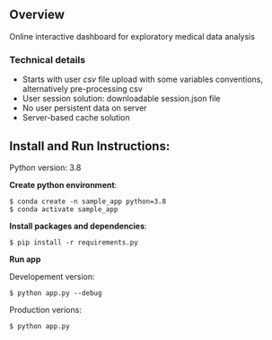 
## Overview 

Online interactive dashboard for exploratory medical data analysis

### Technical details

- Starts with user *csv* file upload with some variables conventions, alternatively pre-processing csv  
- User session solution: downloadable session.json file  
- No user persistent data on server
- Server-based cache solution

## Install and Run Instructions:

Python version: 3.8


**Create python environment**:

```
$ conda create -n sample_app python=3.8
$ conda activate sample_app
```

**Install packages and dependencies**:

```
$ pip install -r requirements.py
```

**Run app** 

Developement version:

```
$ python app.py --debug
```

Production verions:

```
$ python app.py 
```